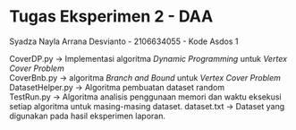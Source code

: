 # Tugas Eksperimen 2 - DAA
Syadza Nayla Arrana Desvianto - 2106634055 - Kode Asdos 1

CoverDP.py &rarr; Implementasi algoritma _Dynamic Programming_ untuk _Vertex Cover Problem_ <br/>
CoverBnb.py &rarr; algoritma _Branch and Bound_ untuk _Vertex Cover Problem_ <br/>
DatasetHelper.py &rarr; Algoritma pembuatan dataset random <br/>
TestRun.py &rarr; Algoritma analisis penggunaan memori dan waktu eksekusi setiap algoritma untuk masing-masing dataset.
dataset.txt &rarr; Dataset yang digunakan pada hasil eksperimen laporan.

